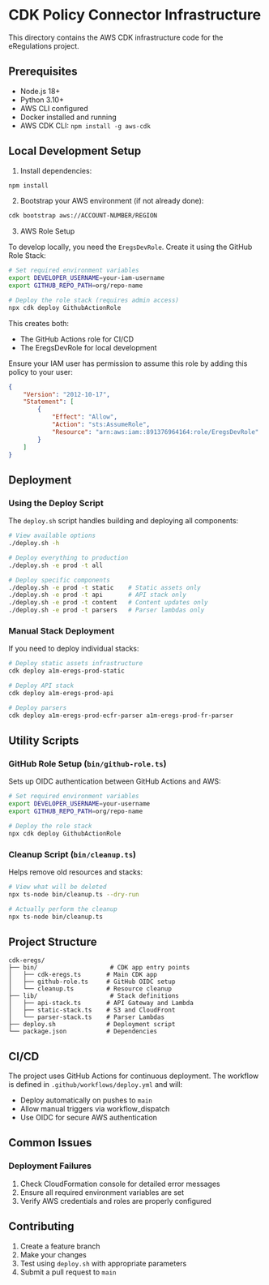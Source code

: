 # CDK Policy Connector Infrastructure

This directory contains the AWS CDK infrastructure code for the eRegulations project.

## Prerequisites

- Node.js 18+
- Python 3.10+
- AWS CLI configured
- Docker installed and running
- AWS CDK CLI: `npm install -g aws-cdk`

## Local Development Setup

1. Install dependencies:
```bash
npm install
```

2. Bootstrap your AWS environment (if not already done):
```bash
cdk bootstrap aws://ACCOUNT-NUMBER/REGION
```

3. AWS Role Setup

To develop locally, you need the `EregsDevRole`. Create it using the GitHub Role Stack:
```bash
# Set required environment variables
export DEVELOPER_USERNAME=your-iam-username
export GITHUB_REPO_PATH=org/repo-name

# Deploy the role stack (requires admin access)
npx cdk deploy GithubActionRole
```

This creates both:
- The GitHub Actions role for CI/CD
- The EregsDevRole for local development

Ensure your IAM user has permission to assume this role by adding this policy to your user:
```json
{
    "Version": "2012-10-17",
    "Statement": [
        {
            "Effect": "Allow",
            "Action": "sts:AssumeRole",
            "Resource": "arn:aws:iam::891376964164:role/EregsDevRole"
        }
    ]
}
```

## Deployment

### Using the Deploy Script

The `deploy.sh` script handles building and deploying all components:

```bash
# View available options
./deploy.sh -h

# Deploy everything to production
./deploy.sh -e prod -t all

# Deploy specific components
./deploy.sh -e prod -t static    # Static assets only
./deploy.sh -e prod -t api       # API stack only
./deploy.sh -e prod -t content   # Content updates only
./deploy.sh -e prod -t parsers   # Parser lambdas only
```

### Manual Stack Deployment

If you need to deploy individual stacks:

```bash
# Deploy static assets infrastructure
cdk deploy a1m-eregs-prod-static

# Deploy API stack
cdk deploy a1m-eregs-prod-api

# Deploy parsers
cdk deploy a1m-eregs-prod-ecfr-parser a1m-eregs-prod-fr-parser
```

## Utility Scripts

### GitHub Role Setup (`bin/github-role.ts`)

Sets up OIDC authentication between GitHub Actions and AWS:

```bash
# Set required environment variables
export DEVELOPER_USERNAME=your-username
export GITHUB_REPO_PATH=org/repo-name

# Deploy the role stack
npx cdk deploy GithubActionRole
```

### Cleanup Script (`bin/cleanup.ts`)

Helps remove old resources and stacks:

```bash
# View what will be deleted
npx ts-node bin/cleanup.ts --dry-run

# Actually perform the cleanup
npx ts-node bin/cleanup.ts
```

## Project Structure

```
cdk-eregs/
├── bin/                    # CDK app entry points
│   ├── cdk-eregs.ts       # Main CDK app
│   ├── github-role.ts     # GitHub OIDC setup
│   └── cleanup.ts         # Resource cleanup
├── lib/                    # Stack definitions
│   ├── api-stack.ts       # API Gateway and Lambda
│   ├── static-stack.ts    # S3 and CloudFront
│   └── parser-stack.ts    # Parser Lambdas
├── deploy.sh              # Deployment script
└── package.json           # Dependencies
```

## CI/CD

The project uses GitHub Actions for continuous deployment. The workflow is defined in `.github/workflows/deploy.yml` and will:
- Deploy automatically on pushes to `main`
- Allow manual triggers via workflow_dispatch
- Use OIDC for secure AWS authentication

## Common Issues


### Deployment Failures
1. Check CloudFormation console for detailed error messages
2. Ensure all required environment variables are set
3. Verify AWS credentials and roles are properly configured

## Contributing

1. Create a feature branch
2. Make your changes
3. Test using `deploy.sh` with appropriate parameters
4. Submit a pull request to `main`
